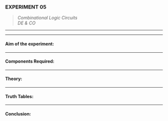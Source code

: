 ### **EXPERIMENT 05**
>  *Combinational Logic Circuits*  
> *DE & CO*

---
---

#### **Aim of the experiment:**
> 

---

#### **Components Required:**


---

#### **Theory:**


---

#### **Truth Tables:**


---

#### **Conclusion:**

